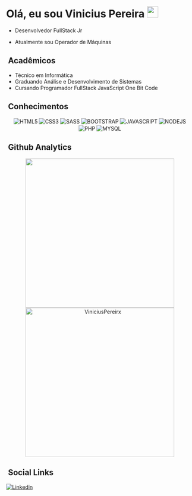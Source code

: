 <h1> Olá, eu sou Vinicius Pereira <img src="https://raw.githubusercontent.com/kaueMarques/kaueMarques/master/hi.gif" width="30px"></h1> 

- Desenvolvedor FullStack Jr

- Atualmente sou Operador de Máquinas

## &nbsp;Acadêmicos

- Técnico em Informática
- Graduando Análise e Desenvolvimento de Sistemas
- Cursando Programador FullStack JavaScript One Bit Code


## &nbsp;Conhecimentos
<p align="center">
<img align="center" alt="HTML5" src="https://img.shields.io/badge/HTML5-E34F26?style=for-the-badge&logo=html5&logoColor=white">
<img align="center" alt="CSS3" src="https://img.shields.io/badge/CSS3-1572B6?style=for-the-badge&logo=css3&logoColor=white">
<img align="center" alt="SASS" src="https://img.shields.io/badge/Sass-CC6699?style=for-the-badge&logo=sass&logoColor=white">
<img align="center" alt="BOOTSTRAP" src="https://img.shields.io/badge/Bootstrap-563D7C?style=for-the-badge&logo=bootstrap&logoColor=white">
<img align="center" alt="JAVASCRIPT" src="https://img.shields.io/badge/JavaScript-F7DF1E?style=for-the-badge&logo=javascript&logoColor=black">

<img align="center" alt="NODEJS" src="https://img.shields.io/badge/Node.js-43853D?style=for-the-badge&logo=node.js&logoColor=white"/>
<img align="center" alt="PHP" src="https://img.shields.io/badge/PHP-777BB4?style=for-the-badge&logo=php&logoColor=white">
<img align="center" alt="MYSQL" src="https://img.shields.io/badge/MySQL-00000F?style=for-the-badge&logo=mysql&logoColor=white"> </p>


## &nbsp;Github Analytics
<p align="center"> 
  <img width="400em" src="https://github-readme-stats.vercel.app/api?username=ViniciusPereirx&show_icons=true&theme=dracula"/>
  <img width="400em" src="https://github-readme-stats.vercel.app/api/top-langs/?username=ViniciusPereirx&layout=compact&theme=tokyonight" alt="ViniciusPereirx" most languages/>
</p>

## &nbsp;Social Links
[![Linkedin](https://img.shields.io/badge/LinkedIn-0077B5?style=for-the-badge&logo=linkedin&logoColor=white)](https://www.linkedin.com/in/vinicius-pereira-399a53214)


